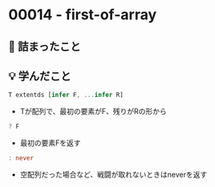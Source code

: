 # 00014 - first-of-array

## 🤔 詰まったこと

## 💡 学んだこと
```typescript
T extentds [infer F, ...infer R]
```
- Tが配列で、最初の要素がF、残りがRの形から

```typescript
? F
```
- 最初の要素Fを返す

```typescript
: never
```
- 空配列だった場合など、戦闘が取れないときはneverを返す